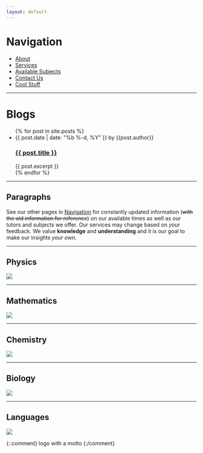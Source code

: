 ```yaml
---
layout: default
---
```


# [](#Navigation)Navigation

* [About](about)
* [Services](services)
* [Available Subjects](available-subjects)
* [Contact Us](contact-us)
* [Cool Stuff](cool-stuff)

* * *
# [](#Blogs)Blogs

<ul class="post-list">
  {% for post in site.posts %}
    <li>
      <span class="post-meta">{{ post.date | date: "%b %-d, %Y" }} by {{post.author}}</span>
      <h3>
        <a class="post-link" href="{{ post.url | prepend: site.baseurl }}">{{ post.title }}</a>
      </h3>
      {{ post.excerpt }}
    </li>
  {% endfor %}
</ul>

* * *
## [](#Paragraphs)Paragraphs

See our other pages in [Navigation](#navigation) for constantly updated information (~~with the old information for reference~~) on our available times as well as our tutors and subjects we offer.
Our services may change based on _your_ feedback. We value **knowledge** and **understanding** and it is our goal to make our insights _your own_.

* * *
## [](#Physics)Physics
![](https://cdn.rawgit.com/HelloBeastie/HelloBeastie.github.io/master/_includes/Tesla%20Coil.jpg)

* * *
## [](#Mathematics)Mathematics
![](https://cdn.rawgit.com/HelloBeastie/HelloBeastie.github.io/master/_includes/Mathematics.jpg)

* * *
## [](#Chemistry)Chemistry
![](https://cdn.rawgit.com/HelloBeastie/HelloBeastie.github.io/master/_includes/Molecule.png)

* * *
## [](#Biology)Biology
![](https://cdn.rawgit.com/HelloBeastie/HelloBeastie.github.io/master/_includes/Microorganism.jpg)

* * *
## [](#Languages)Languages
![](https://cdn.rawgit.com/HelloBeastie/HelloBeastie.github.io/master/_includes/Languages.jpg)

{::comment}
logo with a motto
{:/comment}